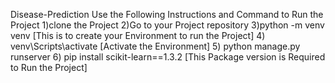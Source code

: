 Disease-Prediction
Use the Following Instructions and Command  to Run the Project 
1)clone the Project 
2)Go to your Project repository
3)python -m venv venv   [This is to create your Environment to run the Project]
4) venv\Scripts\activate  [Activate the Environment]
5) python manage.py runserver
6) pip install scikit-learn==1.3.2 [This Package version is Required to Run the Project]
